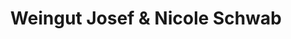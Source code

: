 ---
title: "Weingut Josef & Nicole Schwab"
url: /hadres/weingut-josef-und-nicole-schwab/
shop: Wein
---